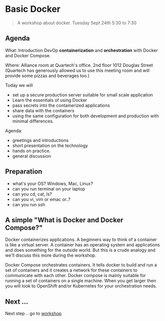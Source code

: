 # Basic Docker

> A workshop about docker. 
> Tuesday Sept 24th 5:30 to 7:30

## Agenda

What: Introduction DevOp **containerization** and **orchestration** with Docker and Docker Compose.

Where: Alliance room at Quartech's office. 2nd floor 1012 Douglas Street (Quartech has generously allowed us to use this
meeting room and will provide some pizzas and beverages too.)

Today we will 
- set up a secure production server suitable for small scale application
- Learn the essentials of using Docker
- pass secrets into the containerized applications
- share data with the containers
- using the same configuration for both development and production with minimal differences.

Agenda:
- greetings and introductions
- short presentation on the technology
- hands on practice. 
- general discussion

## Preparation 

- what's your OS? Windows, Mac, Linux?
- can you run terminal on your laptop
- can you cd, cat, ls?
- can you vi, vim or emac or..?
- can you run ssh
  
## A simple "What is Docker and Docker Compose?"

Docker containerizes applications.  A beginners way to think of a container is like a virtual server.  A container has
an operating system and applications and does something for the outside world.  But this is a crude analogy and 
we'll discuss this more during the workshop.

Docker Compose orchestrates containers.  It tells docker to build and run a set of containers and it creates a network
for these containers to communicate with each other. Docker compose is mainly suitable for running a set of 
containers on a single machine.  When you get larger then you will look to OpenShift and/or Kubernetes for your orchestration needs. 

## Next ...

Next step .. go to [workshop](./workshop)

